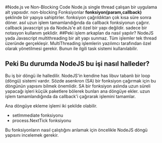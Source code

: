 #Node.js ve Non-Blocking Code
Node.js single thread çalışan bir uygulama alt yapısıdır.
non-blocking Fonksiyonlar **fonksiyon(param,callback)** şeklinde bir yapıya sahiptirler. fonksiyon çağrıldıktan çok kısa süre sonra döner. asıl uzun işlem tamamlandığında da callback fonksiyonun çağırır. callback javascript ya da NodeJs'e ait özel bir yapı değildir. sadece bir notasyon kullanım şeklidir.
##Peki işlem arkaplan da nasıl yapılır?
NodeJS yada Javascript multithreading bir alt yapı sunmaz. Tüm işlemler tek thread üzeründe gerçekleşir. MultiThreading işlemlerin yazılımcı tarafından özel olarak yönetilmesi gerekir. Bunun ile ilgili task sistemi kullanılabilir.
## Peki Bu durumda NodeJS bu işi nasıl halleder?
Bu iş bir döngü ile halledilir. NodeJS'in kendine has libuv tabanlı bir loop (döngü) sistemi vardır. Sözde asenkron (SA) bir fonksiyon çağırmak için bu döngünün yapısını bilmek önemlidir. SA bir fonksiyon aslında uzun süreli yapacağı işleri küçük paketlere bölerek bunları ana döngüye ekler. uzun işlem tamamlandığında da callback'i çağırarak işlemini tamamlar.

Ana döngüye ekleme işlemi iki şekilde olabilir.
- setImmediate fonksiyonu
- process.NextTick fonksiyonu

Bu fonksiyonların nasıl çalıştığını anlamak için öncelikle NodeJS döngü yapısını incelemek gerekir.



